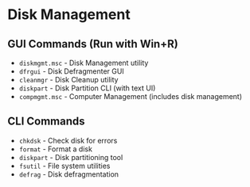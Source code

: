 # Disk Management

## GUI Commands (Run with Win+R)

- `diskmgmt.msc` - Disk Management utility
- `dfrgui` - Disk Defragmenter GUI
- `cleanmgr` - Disk Cleanup utility
- `diskpart` - Disk Partition CLI (with text UI)
- `compmgmt.msc` - Computer Management (includes disk management)

## CLI Commands

- `chkdsk` - Check disk for errors
- `format` - Format a disk
- `diskpart` - Disk partitioning tool
- `fsutil` - File system utilities
- `defrag` - Disk defragmentation
